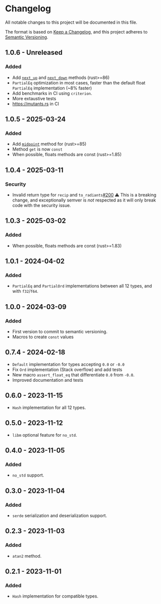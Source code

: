# Changelog

All notable changes to this project will be documented in this file.

The format is based on [Keep a Changelog](https://keepachangelog.com/en/1.1.0/),
and this project adheres to [Semantic Versioning](https://semver.org/spec/v2.0.0.html).

## 1.0.6 - Unreleased

### Added

- Add [`next_up`](https://doc.rust-lang.org/stable/std/primitive.f64.html#method.next_up) and [`next_down`](https://doc.rust-lang.org/stable/std/primitive.f64.html#method.next_down) methods (rust>=86)
- `PartialEq` optimization in most cases, faster than the default float `PartialEq` implementation (~8% faster)
- Add benchmarks in CI using `criterion`.
- More extaustive tests
- https://mutants.rs in CI

## 1.0.5 - 2025-03-24

### Added

- Add [`midpoint`](https://doc.rust-lang.org/core/primitive.f32.html#method.midpoint) method for (rust>=85)
- Method `get` is now `const`
- When possible, floats methods are const (rust>=1.85)

## 1.0.4 - 2025-03-11

### Security

- Invalid return type for `recip` and `to_radiants`[#200](https://github.com/tdelmas/typed_floats/pull/200)
⚠️ This is a breaking change, and exceptionally semver is *not* respected as it will only break code with the security issue.

## 1.0.3 - 2025-03-02

### Added

- When possible, floats methods are const (rust>=1.83)

## 1.0.1 - 2024-04-02

### Added

- `PartialEq` and `PartialOrd` implementations between all 12 types, and with `f32`/`f64`.

## 1.0.0 - 2024-03-09

### Added

- First version to commit to semantic versioning.
- Macros to create `const` values

## 0.7.4 - 2024-02-18

- `Default` implementation for types accepting `0.0` or `-0.0`
- Fix `Ord` implementation (Stack overflow) and add tests
- New macro `assert_float_eq` that differentiate `0.0` from `-0.0`.
- Improved documentation and tests

## 0.6.0 - 2023-11-15

- `Hash` implementation for all 12 types.

## 0.5.0 - 2023-11-12

- `libm` optional feature for `no_std`.

## 0.4.0 - 2023-11-05

### Added

- `no_std` support.

## 0.3.0 - 2023-11-04

### Added

- `serde` serialization and deserialization support.

## 0.2.3 - 2023-11-03

### Added

- `atan2` method.

## 0.2.1 - 2023-11-01

### Added

- `Hash` implementation for compatible types.
